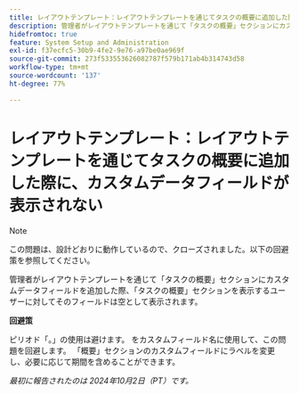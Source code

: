```yaml
---
title: レイアウトテンプレート：レイアウトテンプレートを通じてタスクの概要に追加した際に、カスタムデータフィールドが表示されない
description: 管理者がレイアウトテンプレートを通じて「タスクの概要」セクションにカスタムデータフィールドを追加した際、「タスクの概要」セクションを表示するユーザーに対してそのフィールドは空として表示されます。
hidefromtoc: true
feature: System Setup and Administration
exl-id: f37ecfc5-30b9-4fe2-9e76-a97be0ae969f
source-git-commit: 273f533553626082787f579b171ab4b314743d58
workflow-type: tm+mt
source-wordcount: '137'
ht-degree: 77%

---
```


# レイアウトテンプレート：レイアウトテンプレートを通じてタスクの概要に追加した際に、カスタムデータフィールドが表示されない

>[!NOTE]
>
>この問題は、設計どおりに動作しているので、クローズされました。以下の回避策を参照してください。

管理者がレイアウトテンプレートを通じて「タスクの概要」セクションにカスタムデータフィールドを追加した際、「タスクの概要」セクションを表示するユーザーに対してそのフィールドは空として表示されます。

**回避策**

ピリオド「。」の使用は避けます。 をカスタムフィールド名に使用して、この問題を回避します。 「概要」セクションのカスタムフィールドにラベルを変更し、必要に応じて期間を含めることができます。

_最初に報告されたのは 2024年10月2日（PT）です。_
